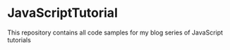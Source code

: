 # JavaScriptTutorial

This repository contains all code samples for my blog series of JavaScript tutorials
